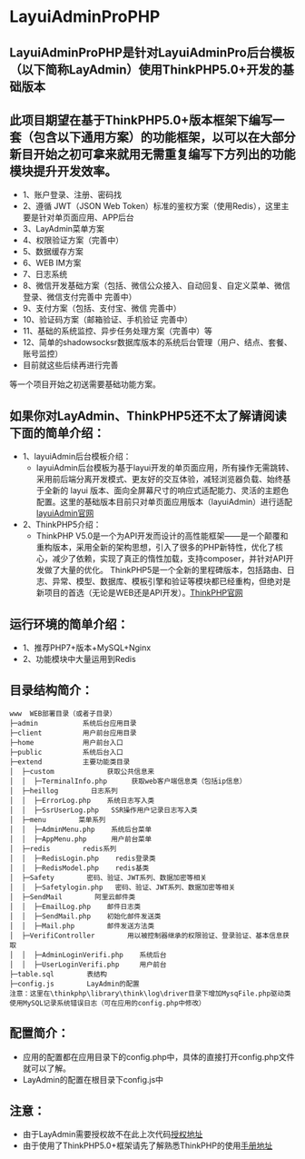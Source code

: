 # LayuiAdminProPHP
## LayuiAdminProPHP是针对LayuiAdminPro后台模板（以下简称LayAdmin）使用ThinkPHP5.0+开发的基础版本
## 此项目期望在基于ThinkPHP5.0+版本框架下编写一套（包含以下通用方案）的功能框架，以可以在大部分新目开始之初可拿来就用无需重复编写下方列出的功能模块提升开发效率。</br>
 + 1、账户登录、注册、密码找
 + 2、遵循 JWT（JSON Web Token）标准的鉴权方案（使用Redis），这里主要是针对单页面应用、APP后台
 + 3、LayAdmin菜单方案
 + 4、权限验证方案（完善中）
 + 5、数据缓存方案</br>
 + 6、WEB IM方案
 + 7、日志系统
 + 8、微信开发基础方案（包括、微信公众接入、自动回复、自定义菜单、微信登录、微信支付完善中  完善中）
 + 9、支付方案（包括、支付宝、微信  完善中）
 + 10、验证码方案（邮箱验证、手机验证  完善中）
 + 11、基础的系统监控、异步任务处理方案（完善中）等
 + 12、简单的shadowsocksr数据库版本的系统后台管理（用户、结点、套餐、账号监控）</br>
 + 目前就这些后续再进行完善</br>
 
等一个项目开始之初送需要基础功能方案。
## 如果你对LayAdmin、ThinkPHP5还不太了解请阅读下面的简单介绍：
 + 1、layuiAdmin后台模板介绍：
     + layuiAdmin后台模板为基于layui开发的单页面应用，所有操作无需跳转、采用前后端分离开发模式、更友好的交互体验，减轻浏览器负载、始终基于全新的 layui 版本、面向全屏幕尺寸的响应式适配能力、灵活的主题色配置。这里的基础版本目前只对单页面应用版本（layuiAdmin）进行适配<a href="http://www.layui.com/admin/">layuiAdmin官网</a>
 + 2、ThinkPHP5介绍：
     + ThinkPHP V5.0是一个为API开发而设计的高性能框架——是一个颠覆和重构版本，采用全新的架构思想，引入了很多的PHP新特性，优化了核心，减少了依赖，实现了真正的惰性加载，支持composer，并针对API开发做了大量的优化。 ThinkPHP5是一个全新的里程碑版本，包括路由、日志、异常、模型、数据库、模板引擎和验证等模块都已经重构，但绝对是新项目的首选（无论是WEB还是API开发）。<a href="http://www.thinkphp.cn/">ThinkPHP官网</a>
 ## 运行环境的简单介绍：
 + 1、推荐PHP7+版本+MySQL+Nginx
 + 2、功能模块中大量运用到Redis
 ## 目录结构简介：
 
 ~~~
www  WEB部署目录（或者子目录）
├─admin           系统后台应用目录
├─client          用户前台应用目录
├─home            用户前台入口
├─public          系统后台入口
├─extend          主要功能类目录
│  ├─custom             获取公共信息来
│  │  ├─TerminalInfo.php      获取web客户端信息类（包括ip信息）
│  ├─heillog        日志系列
│  │  ├─ErrorLog.php    系统日志写入类
│  │  ├─SsrUserLog.php   SSR操作用户记录日志写入类
│  ├─menu        菜单系列
│  │  ├─AdminMenu.php    系统后台菜单
│  │  ├─AppMenu.php      用户前台菜单
│  ├─redis        redis系列
│  │  ├─RedisLogin.php    redis登录类
│  │  ├─RedisModel.php    redis基类
│  ├─Safety        密码、验证、JWT系列、数据加密等相关
│  │  ├─Safetylogin.php   密码、验证、JWT系列、数据加密等相关
│  ├─SendMail        阿里云邮件类
│  │  ├─EmailLog.php    邮件日志类
│  │  ├─SendMail.php    初始化邮件发送类
│  │  ├─Mail.php        邮件发送方法类
│  ├─VerifiController        用以被控制器继承的权限验证、登录验证、基本信息获取
│  │  ├─AdminLoginVerifi.php    系统后台
│  │  ├─UserLoginVerifi.php     用户前台
├─table.sql        表结构
├─config.js        LayAdmin的配置
注意：这里在\thinkphp\library\think\log\driver目录下增加MysqFile.php驱动类使用MySQL记录系统错误日志（可在应用的config.php中修改）
~~~
 ## 配置简介：
 + 应用的配置都在应用目录下的config.php中，具体的直接打开config.php文件就可以了解。
 + LayAdmin的配置在根目录下config.js中
 ## 注意：
 + 由于LayAdmin需要授权故不在此上次代码[授权地址](http://www.layui.com/admin/)  
 + 由于使用了ThinkPHP5.0+框架请先了解熟悉ThinkPHP的使用[手册地址](https://www.kancloud.cn/manual/thinkphp5/118003)  
 
